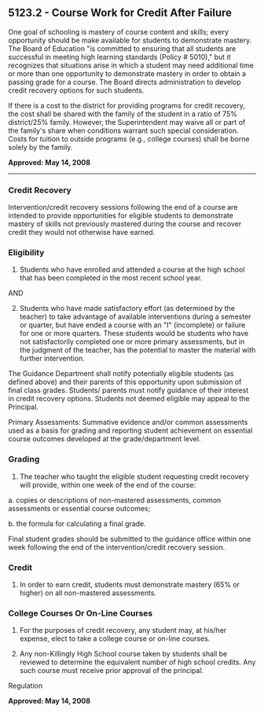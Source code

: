 ## 5123.2 - Course Work for Credit After Failure

One goal of schooling is mastery of course content and skills; every opportunity should be make available for students to demonstrate mastery.  The Board of Education "is committed to ensuring that all students are successful in meeting high learning standards \(Policy \# 5010\)," but it recognizes that situations arise in which a student may need additional time or more than one opportunity to demonstrate mastery in order to obtain a passing grade for a course.  The Board directs administration to develop credit recovery options for such students.

If there is a cost to the district for providing programs for credit recovery, the cost shall be shared with the family of the student in a ratio of 75% district\/25% family.  However, the Superintendent may waive all or part of the family's share when conditions warrant such special consideration.  Costs for tuition to outside programs \(e.g., college courses\) shall be borne solely by the family.

**Approved:  May 14, 2008**

---

### Credit Recovery

Intervention\/credit recovery sessions following the end of a course are intended to provide opportunities for eligible students to demonstrate mastery of skills not previously mastered during the course and recover credit they would not otherwise have earned.

### Eligibility

1. Students who have enrolled and attended a course at the high school that has been completed in the most recent school year.

  AND

2. Students who have made satisfactory effort \(as determined by the teacher\) to take advantage of available interventions during a semester or quarter, but have ended a course with an "I" \(incomplete\) or failure for one or more quarters.  These students would be students who have not satisfactorily completed one or more primary assessments, but in the judgment of the teacher, has the potential to master the material with further intervention.


The Guidance Department shall notify potentially eligible students \(as defined above\) and their parents of this opportunity upon submission of final class grades.  Students\/ parents must notify guidance of their interest in credit recovery options.  Students not deemed eligible may appeal to the Principal.

Primary Assessments: Summative evidence and\/or common assessments used as a basis for grading and reporting student achievement on essential course outcomes developed at the grade\/department level.

### Grading

1. The teacher who taught the eligible student requesting credit recovery will provide, within one week of the end of the course:

  a.  copies or descriptions of non-mastered assessments, common assessments or essential course outcomes;

  b.  the formula for calculating a final grade.


Final student grades should be submitted to the guidance office within one week following the end of the intervention\/credit recovery session.

### Credit

1. In order to earn credit, students must demonstrate mastery \(65% or higher\) on all non-mastered assessments.

### College Courses Or On-Line Courses

1. For the purposes of credit recovery, any student may, at his\/her expense, elect to take a college course or on-line courses.

2. Any non-Killingly High School course taken by students shall be reviewed to determine the equivalent number of high school credits.  Any such course must receive prior approval of the principal.


Regulation

**Approved:  May 14, 2008**

